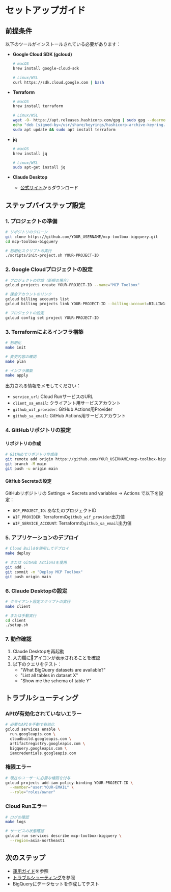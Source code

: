 # セットアップガイド

## 前提条件

以下のツールがインストールされている必要があります：

- **Google Cloud SDK (gcloud)**
  ```bash
  # macOS
  brew install google-cloud-sdk
  
  # Linux/WSL
  curl https://sdk.cloud.google.com | bash
  ```

- **Terraform**
  ```bash
  # macOS
  brew install terraform
  
  # Linux/WSL
  wget -O- https://apt.releases.hashicorp.com/gpg | sudo gpg --dearmor -o /usr/share/keyrings/hashicorp-archive-keyring.gpg
  echo "deb [signed-by=/usr/share/keyrings/hashicorp-archive-keyring.gpg] https://apt.releases.hashicorp.com $(lsb_release -cs) main" | sudo tee /etc/apt/sources.list.d/hashicorp.list
  sudo apt update && sudo apt install terraform
  ```

- **jq**
  ```bash
  # macOS
  brew install jq
  
  # Linux/WSL
  sudo apt-get install jq
  ```

- **Claude Desktop**
  - [公式サイト](https://claude.ai/download)からダウンロード

## ステップバイステップ設定

### 1. プロジェクトの準備

```bash
# リポジトリのクローン
git clone https://github.com/YOUR_USERNAME/mcp-toolbox-bigquery.git
cd mcp-toolbox-bigquery

# 初期化スクリプトの実行
./scripts/init-project.sh YOUR-PROJECT-ID
```

### 2. Google Cloudプロジェクトの設定

```bash
# プロジェクトの作成（新規の場合）
gcloud projects create YOUR-PROJECT-ID --name="MCP Toolbox"

# 課金アカウントのリンク
gcloud billing accounts list
gcloud billing projects link YOUR-PROJECT-ID --billing-account=BILLING-ACCOUNT-ID

# プロジェクトの設定
gcloud config set project YOUR-PROJECT-ID
```

### 3. Terraformによるインフラ構築

```bash
# 初期化
make init

# 変更内容の確認
make plan

# インフラ構築
make apply
```

出力される情報をメモしてください：
- `service_url`: Cloud RunサービスのURL
- `client_sa_email`: クライアント用サービスアカウント
- `github_wif_provider`: GitHub Actions用Provider
- `github_sa_email`: GitHub Actions用サービスアカウント

### 4. GitHubリポジトリの設定

#### リポジトリの作成

```bash
# GitHubでリポジトリ作成後
git remote add origin https://github.com/YOUR_USERNAME/mcp-toolbox-bigquery.git
git branch -M main
git push -u origin main
```

#### GitHub Secretsの設定

GitHubリポジトリの Settings → Secrets and variables → Actions で以下を設定：

- `GCP_PROJECT_ID`: あなたのプロジェクトID
- `WIF_PROVIDER`: Terraformの`github_wif_provider`出力値
- `WIF_SERVICE_ACCOUNT`: Terraformの`github_sa_email`出力値

### 5. アプリケーションのデプロイ

```bash
# Cloud Buildを使用してデプロイ
make deploy

# または GitHub Actionsを使用
git add .
git commit -m "Deploy MCP Toolbox"
git push origin main
```

### 6. Claude Desktopの設定

```bash
# クライアント設定スクリプトの実行
make client

# または手動実行
cd client
./setup.sh
```

### 7. 動作確認

1. Claude Desktopを再起動
2. 入力欄に🔨アイコンが表示されることを確認
3. 以下のクエリをテスト：
   - "What BigQuery datasets are available?"
   - "List all tables in dataset X"
   - "Show me the schema of table Y"

## トラブルシューティング

### APIが有効化されていないエラー

```bash
# 必要なAPIを手動で有効化
gcloud services enable \
  run.googleapis.com \
  cloudbuild.googleapis.com \
  artifactregistry.googleapis.com \
  bigquery.googleapis.com \
  iamcredentials.googleapis.com
```

### 権限エラー

```bash
# 現在のユーザーに必要な権限を付与
gcloud projects add-iam-policy-binding YOUR-PROJECT-ID \
  --member="user:YOUR-EMAIL" \
  --role="roles/owner"
```

### Cloud Runエラー

```bash
# ログの確認
make logs

# サービスの状態確認
gcloud run services describe mcp-toolbox-bigquery \
  --region=asia-northeast1
```

## 次のステップ

- [運用ガイド](operations.md)を参照
- [トラブルシューティング](troubleshooting.md)を参照
- BigQueryにデータセットを作成してテスト